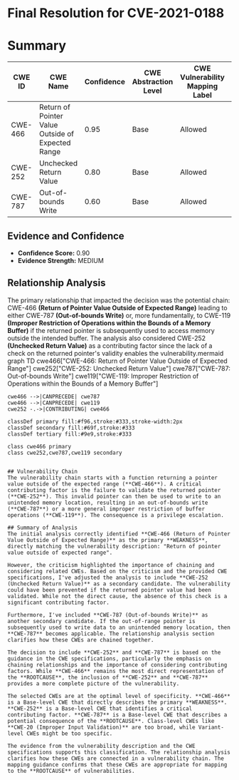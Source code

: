 # Final Resolution for CVE-2021-0188

# Summary
| CWE ID | CWE Name | Confidence | CWE Abstraction Level | CWE Vulnerability Mapping Label | CWE-Vulnerability Mapping Notes |
|---|---|---|---|---|---|
| CWE-466 | Return of Pointer Value Outside of Expected Range | 0.95 | Base | Allowed | Primary CWE |
| CWE-252 | Unchecked Return Value | 0.80 | Base | Allowed | Secondary Candidate |
| CWE-787 | Out-of-bounds Write | 0.60 | Base | Allowed | Secondary Candidate |

## Evidence and Confidence

*   **Confidence Score:** 0.90
*   **Evidence Strength:** MEDIUM

## Relationship Analysis
The primary relationship that impacted the decision was the potential chain: CWE-466 **(Return of Pointer Value Outside of Expected Range)** leading to either CWE-787 **(Out-of-bounds Write)** or, more fundamentally, to CWE-119 **(Improper Restriction of Operations within the Bounds of a Memory Buffer)** if the returned pointer is subsequently used to access memory outside the intended buffer. The analysis also considered CWE-252 **(Unchecked Return Value)** as a contributing factor since the lack of a check on the returned pointer's validity enables the vulnerability.mermaid
graph TD
    cwe466["CWE-466: Return of Pointer Value Outside of Expected Range"]
    cwe252["CWE-252: Unchecked Return Value"]
    cwe787["CWE-787: Out-of-bounds Write"]
    cwe119["CWE-119: Improper Restriction of Operations within the Bounds of a Memory Buffer"]

    cwe466 -->|CANPRECEDE| cwe787
    cwe466 -->|CANPRECEDE| cwe119
    cwe252 -.->|CONTRIBUTING| cwe466

    classDef primary fill:#f96,stroke:#333,stroke-width:2px
    classDef secondary fill:#69f,stroke:#333
    classDef tertiary fill:#9e9,stroke:#333

    class cwe466 primary
    class cwe252,cwe787,cwe119 secondary
```

## Vulnerability Chain
The vulnerability chain starts with a function returning a pointer value outside of the expected range (**CWE-466**). A critical contributing factor is the failure to validate the returned pointer (**CWE-252**). This invalid pointer can then be used to write to an unintended memory location, resulting in an out-of-bounds write (**CWE-787**) or a more general improper restriction of buffer operations (**CWE-119**). The consequence is a privilege escalation.

## Summary of Analysis
The initial analysis correctly identified **CWE-466 (Return of Pointer Value Outside of Expected Range)** as the primary **WEAKNESS**, directly matching the vulnerability description: "Return of pointer value outside of expected range".

However, the criticism highlighted the importance of chaining and considering related CWEs. Based on the criticism and the provided CWE specifications, I've adjusted the analysis to include **CWE-252 (Unchecked Return Value)** as a secondary candidate. The vulnerability could have been prevented if the returned pointer value had been validated. While not the direct cause, the absence of this check is a significant contributing factor.

Furthermore, I've included **CWE-787 (Out-of-bounds Write)** as another secondary candidate. If the out-of-range pointer is subsequently used to write data to an unintended memory location, then **CWE-787** becomes applicable. The relationship analysis section clarifies how these CWEs are chained together.

The decision to include **CWE-252** and **CWE-787** is based on the guidance in the CWE specifications, particularly the emphasis on chaining relationships and the importance of considering contributing factors. While **CWE-466** remains the most direct representation of the **ROOTCAUSE**, the inclusion of **CWE-252** and **CWE-787** provides a more complete picture of the vulnerability.

The selected CWEs are at the optimal level of specificity. **CWE-466** is a Base-level CWE that directly describes the primary **WEAKNESS**. **CWE-252** is a Base-level CWE that identifies a critical contributing factor. **CWE-787** is a Base-level CWE that describes a potential consequence of the **ROOTCAUSE**. Class-level CWEs like **CWE-20 (Improper Input Validation)** are too broad, while Variant-level CWEs might be too specific.

The evidence from the vulnerability description and the CWE specifications supports this classification. The relationship analysis clarifies how these CWEs are connected in a vulnerability chain. The mapping guidance confirms that these CWEs are appropriate for mapping to the **ROOTCAUSE** of vulnerabilities.
```